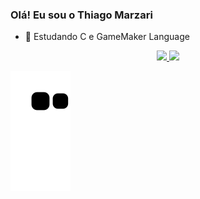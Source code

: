 ### Olá! Eu sou o Thiago Marzari

- 🌱 Estudando C e GameMaker Language

<div align="center">
  <a href="https://github.com/ThiagoMarzari">
  <img height="180em" src="https://github-readme-stats.vercel.app/api?username=ThiagoMarzari&show_icons=true&theme=radical&include_all_commits=true&count_private=true"/>
  <img height="180em" src="https://github-readme-stats.vercel.app/api/top-langs/?username=ThiagoMarzari&layout=compact&langs_count=7&theme=radical"/>
</div>
  
  ![Snake animation](https://github.com/ThiagoMarzari/ThiagoMarzari/blob/output/github-contribution-grid-snake.svg)


